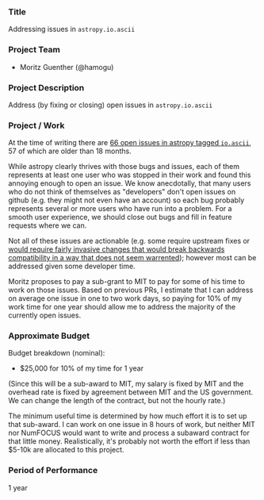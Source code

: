### Title

Addressing issues in `astropy.io.ascii`

### Project Team

- Moritz Guenther (@hamogu)

### Project Description

Address (by fixing or closing) open issues in `astropy.io.ascii`


### Project / Work

At the time of writing there are [66 open issues in astropy tagged `io.ascii`](https://github.com/astropy/astropy/issues?q=is%3Aopen+is%3Aissue+label%3Aio.ascii), 57 of which are older than 18 months.

While astropy clearly thrives with those bugs and issues, each of them represents at least one user
who was stopped in their work and found this annoying enough to open an issue. We know anecdotally, that
many users who do not think of themselves as "developers" don't open issues on github (e.g. they might not 
even have an account) so each bug probably represents several or more users who have run
into a problem. For a smooth user experience, we should close out bugs and fill in feature requests
where we can.

Not all of these issues are actionable (e.g. some 
require upstream fixes or 
[would require fairly invasive changes that would break backwards compatibility in a way that does not seem warrented](https://github.com/astropy/astropy/issues/5440#issuecomment-880703756));
however most can be addressed given some developer time.

Moritz proposes to pay a sub-grant to MIT to pay for some of his time to
work on those issues. Based on previous PRs, I estimate that I can address
on average one issue in one to two work days, so paying for 10% of my work time for one year should allow me to address the majority of the currently open issues.



### Approximate Budget

Budget breakdown (nominal):

- $25,000 for 10% of my time for 1 year

(Since this will be a sub-award to MIT, my salary is fixed by MIT and the overhead rate is fixed by agreement between MIT and the US government. We can change the length of the contract, but not the hourly rate.)

The minimum useful time is determined by how much effort it is to set up that sub-award. I can work on one issue in 8 hours of work, but neither MIT nor NumFOCUS would want to write and process a subaward contract for that little money. Realistically, it's probably not worth the effort if less than $5-10k  are allocated to this project.

### Period of Performance
1 year